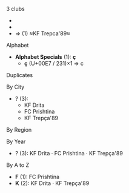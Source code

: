 3 clubs

- 
- 
-  ⇒ (1) ≈KF Trepca'89≈




Alphabet

- **Alphabet Specials** (1):  **ç** 
  - **ç** (U+00E7 / 231)×1 ⇒ c




Duplicates





By City

- ? (3): 
  - KF Drita 
  - FC Prishtina 
  - KF Trepça'89 




By Region





By Year

- ? (3):   KF Drita · FC Prishtina · KF Trepça'89






By A to Z

- **F** (1): FC Prishtina
- **K** (2): KF Drita · KF Trepça'89




